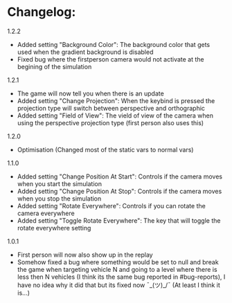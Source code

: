 # Changelog:

1.2.2
- Added setting "Background Color": The background color that gets used when the gradient background is disabled
- Fixed bug where the firstperson camera would not activate at the begining of the simulation

1.2.1
- The game will now tell you when there is an update
- Added setting "Change Projection": When the keybind is pressed the projection type will switch between perspective and orthographic
- Added setting "Field of View": The vield of view of the camera when using the perspective projection type (first person also uses this)

1.2.0
- Optimisation (Changed most of the static vars to normal vars)

1.1.0
- Added setting "Change Position At Start": Controls if the camera moves when you start the simulation
- Added setting "Change Position At Stop": Controls if the camera moves when you stop the simulation
- Added setting "Rotate Everywhere": Controls if you can rotate the camera everywhere
- Added setting "Toggle Rotate Everywhere": The key that will toggle the rotate everywhere setting

1.0.1
- First person will now also show up in the replay
- Somehow fixed a bug where something would be set to null and break the game when targeting vehicle N and going to a level where there is less then N vehicles (I think its the same bug reported in #bug-reports), I have no idea why it did that but its fixed now ¯\_(ツ)_/¯ (At least I think it is...)